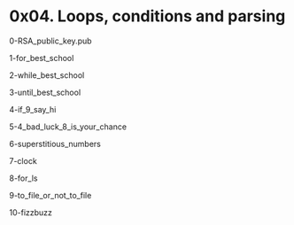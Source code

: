 # 0x04. Loops, conditions and parsing

0-RSA_public_key.pub

1-for_best_school

2-while_best_school

3-until_best_school

4-if_9_say_hi

5-4_bad_luck_8_is_your_chance

6-superstitious_numbers

7-clock

8-for_ls

9-to_file_or_not_to_file

10-fizzbuzz

